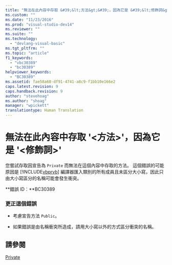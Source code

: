 ```yaml
---
title: "無法在此內容中存取 &#39;&lt;方法&gt;&#39;，因為它是 &#39;&lt;修飾詞&gt;&#39; | Microsoft Docs"
ms.custom: ""
ms.date: "11/23/2016"
ms.prod: "visual-studio-dev14"
ms.reviewer: ""
ms.suite: ""
ms.technology: 
  - "devlang-visual-basic"
ms.tgt_pltfrm: ""
ms.topic: "article"
f1_keywords: 
  - "vbc30389"
  - "bc30389"
helpviewer_keywords: 
  - "BC30389"
ms.assetid: fae58a68-df91-4741-a8c9-f1bb10e166e2
caps.latest.revision: 9
caps.handback.revision: 9
author: "stevehoag"
ms.author: "shoag"
manager: "wpickett"
translationtype: Human Translation
---
```

# 無法在此內容中存取 &#39;&lt;方法&gt;&#39;，因為它是 &#39;&lt;修飾詞&gt;&#39;
您嘗試存取因宣告為 `Private` 而無法在這個內容中存取的方法。 這個錯誤的可能原因是 [!INCLUDE[vbprvb](../../csharp/programming-guide/concepts/linq/includes/vbprvb_md.md)] 編譯器匯入類別的所有成員且未區分大小寫，因此只由大小寫區分的名稱可能會發生衝突。  
  
 **錯誤 ID︰**BC30389  
  
### 更正這個錯誤  
  
-   考慮宣告方法 `Public`。  
  
-   如果錯誤是由名稱衝突所造成，請用大小寫以外的方式區分衝突的名稱。  
  
## 請參閱  
 [Private](../../visual-basic/language-reference/modifiers/private.md)
